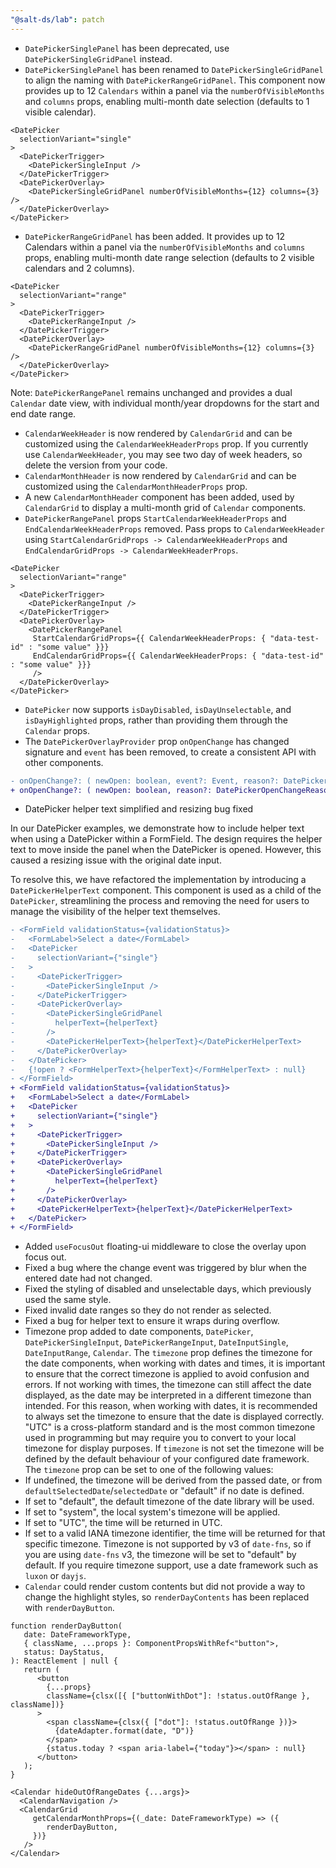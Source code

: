 ```yaml
---
"@salt-ds/lab": patch
---
```


- `DatePickerSinglePanel` has been deprecated, use `DatePickerSingleGridPanel` instead.
- `DatePickerSinglePanel` has been renamed to `DatePickerSingleGridPanel` to align the naming with `DatePickerRangeGridPanel`. This component now provides up to 12 `Calendars` within a panel via the `numberOfVisibleMonths` and `columns` props, enabling multi-month date selection (defaults to 1 visible calendar).

```
<DatePicker
  selectionVariant="single"
>
  <DatePickerTrigger>
    <DatePickerSingleInput />
  </DatePickerTrigger>
  <DatePickerOverlay>
    <DatePickerSingleGridPanel numberOfVisibleMonths={12} columns={3} />
  </DatePickerOverlay>
</DatePicker>
```

- `DatePickerRangeGridPanel` has been added. It provides up to 12 Calendars within a panel via the `numberOfVisibleMonths` and `columns` props, enabling multi-month date range selection (defaults to 2 visible calendars and 2 columns).

```
<DatePicker
  selectionVariant="range"
>
  <DatePickerTrigger>
    <DatePickerRangeInput />
  </DatePickerTrigger>
  <DatePickerOverlay>
    <DatePickerRangeGridPanel numberOfVisibleMonths={12} columns={3} />
  </DatePickerOverlay>
</DatePicker>
```

Note: `DatePickerRangePanel` remains unchanged and provides a dual `Calendar` date view, with individual month/year dropdowns for the start and end date range.

- `CalendarWeekHeader` is now rendered by `CalendarGrid` and can be customized using the `CalendarWeekHeaderProps` prop. If you currently use `CalendarWeekHeader`, you may see two day of week headers, so delete the version from your code.
- `CalendarMonthHeader` is now rendered by `CalendarGrid` and can be customized using the `CalendarMonthHeaderProps` prop.
- A new `CalendarMonthHeader` component has been added, used by `CalendarGrid` to display a multi-month grid of `Calendar` components.
- `DatePickerRangePanel` props `StartCalendarWeekHeaderProps` and `EndCalendarWeekHeaderProps` removed.
  Pass props to `CalendarWeekHeader` using `StartCalendarGridProps -> CalendarWeekHeaderProps` and `EndCalendarGridProps -> CalendarWeekHeaderProps`.

```
<DatePicker
  selectionVariant="range"
>
  <DatePickerTrigger>
    <DatePickerRangeInput />
  </DatePickerTrigger>
  <DatePickerOverlay>
    <DatePickerRangePanel
     StartCalendarGridProps={{ CalendarWeekHeaderProps: { "data-test-id" : "some value" }}}
     EndCalendarGridProps={{ CalendarWeekHeaderProps: { "data-test-id" : "some value" }}}
     />
  </DatePickerOverlay>
</DatePicker>
```

- `DatePicker` now supports `isDayDisabled`, `isDayUnselectable`, and `isDayHighlighted` props, rather than providing them through the `Calendar` props.
- The `DatePickerOverlayProvider` prop `onOpenChange` has changed signature and `event` has been removed, to create a consistent API with other components.

```diff
- onOpenChange?: ( newOpen: boolean, event?: Event, reason?: DatePickerOpenChangeReason) => void;
+ onOpenChange?: ( newOpen: boolean, reason?: DatePickerOpenChangeReason) => void;
```

- DatePicker helper text simplified and resizing bug fixed

In our DatePicker examples, we demonstrate how to include helper text when using a DatePicker within a FormField.
The design requires the helper text to move inside the panel when the DatePicker is opened.
However, this caused a resizing issue with the original date input.

To resolve this, we have refactored the implementation by introducing a `DatePickerHelperText` component.
This component is used as a child of the `DatePicker`, streamlining the process and removing the need for users to manage the visibility of the helper text themselves.

```diff
- <FormField validationStatus={validationStatus}>
-   <FormLabel>Select a date</FormLabel>
-   <DatePicker
-     selectionVariant={"single"}
-   >
-     <DatePickerTrigger>
-       <DatePickerSingleInput />
-     </DatePickerTrigger>
-     <DatePickerOverlay>
-       <DatePickerSingleGridPanel
-         helperText={helperText}
-       />
-       <DatePickerHelperText>{helperText}</DatePickerHelperText>
-     </DatePickerOverlay>
-   </DatePicker>
-   {!open ? <FormHelperText>{helperText}</FormHelperText> : null}
- </FormField>
+ <FormField validationStatus={validationStatus}>
+   <FormLabel>Select a date</FormLabel>
+   <DatePicker
+     selectionVariant={"single"}
+   >
+     <DatePickerTrigger>
+       <DatePickerSingleInput />
+     </DatePickerTrigger>
+     <DatePickerOverlay>
+       <DatePickerSingleGridPanel
+         helperText={helperText}
+       />
+     </DatePickerOverlay>
+     <DatePickerHelperText>{helperText}</DatePickerHelperText>
+   </DatePicker>
+ </FormField>
```

- Added `useFocusOut` floating-ui middleware to close the overlay upon focus out.
- Fixed a bug where the change event was triggered by blur when the entered date had not changed.
- Fixed the styling of disabled and unselectable days, which previously used the same style.
- Fixed invalid date ranges so they do not render as selected.
- Fixed a bug for helper text to ensure it wraps during overflow.
- Timezone prop added to date components, `DatePicker`, `DatePickerSingleInput`, `DatePickerRangeInput`, `DateInputSingle`, `DateInputRange`, `Calendar`.
  The `timezone` prop defines the timezone for the date components, when working with dates and times, it is important to ensure that the correct timezone is applied to avoid confusion and errors.
  If not working with times, the timezone can still affect the date displayed, as the date may be interpreted in a different timezone than intended.
  For this reason, when working with dates, it is recommended to always set the timezone to ensure that the date is displayed correctly.
  "UTC" is a cross-platform standard and is the most common timezone used in programming but may require you to convert to your local timezone for display purposes.
  If `timezone` is not set the timezone will be defined by the default behaviour of your configured date framework.
  The `timezone` prop can be set to one of the following values:
- If undefined, the timezone will be derived from the passed date, or from `defaultSelectedDate`/`selectedDate` or "default" if no date is defined.
- If set to "default", the default timezone of the date library will be used.
- If set to "system", the local system's timezone will be applied.
- If set to "UTC", the time will be returned in UTC.
- If set to a valid IANA timezone identifier, the time will be returned for that specific timezone.
  Timezone is not supported by v3 of `date-fns`, so if you are using `date-fns` v3, the timezone will be set to "default" by default. If you require timezone support, use a date framework such as `luxon` or `dayjs`.
- `Calendar` could render custom contents but did not provide a way to change the highlight styles, so `renderDayContents` has been replaced with `renderDayButton`.

```
function renderDayButton(
   date: DateFrameworkType,
   { className, ...props }: ComponentPropsWithRef<"button">,
   status: DayStatus,
): ReactElement | null {
   return (
      <button
        {...props}
        className={clsx([{ ["buttonWithDot"]: !status.outOfRange }, className])}
      >
        <span className={clsx({ ["dot"]: !status.outOfRange })}>
          {dateAdapter.format(date, "D")}
        </span>
        {status.today ? <span aria-label={"today"}></span> : null}
      </button>
   );
}

<Calendar hideOutOfRangeDates {...args}>
  <CalendarNavigation />
  <CalendarGrid
     getCalendarMonthProps={(_date: DateFrameworkType) => ({
        renderDayButton,
     })}
   />
</Calendar>
```

